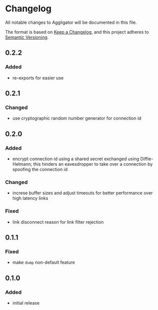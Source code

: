 # Changelog

All notable changes to Aggligator will be documented in this file.

The format is based on [Keep a Changelog](https://keepachangelog.com/en/1.0.0/),
and this project adheres to [Semantic Versioning](https://semver.org/spec/v2.0.0.html).

## 0.2.2
### Added
- re-exports for easier use

## 0.2.1
### Changed
- use cryptographic random number generator for connection id

## 0.2.0
### Added
- encrypt connection id using a shared secret exchanged using Diffie-Helmann;
  this hinders an eavesdropper to take over a connection by spoofing the 
  connection id
### Changed
- increse buffer sizes and adjust timeouts for better performance over high latency
  links
### Fixed
- link disconnect reason for link filter rejection

## 0.1.1
### Fixed
- make `dump` non-default feature

## 0.1.0
### Added
- initial release

